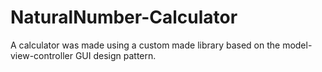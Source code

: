 # NaturalNumber-Calculator
A calculator was made using a custom made library based on the model-view-controller GUI design pattern.
